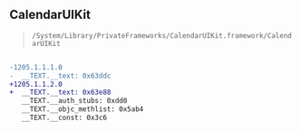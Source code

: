 ## CalendarUIKit

> `/System/Library/PrivateFrameworks/CalendarUIKit.framework/CalendarUIKit`

```diff

-1205.1.1.1.0
-  __TEXT.__text: 0x63ddc
+1205.1.1.2.0
+  __TEXT.__text: 0x63e88
   __TEXT.__auth_stubs: 0xdd0
   __TEXT.__objc_methlist: 0x5ab4
   __TEXT.__const: 0x3c6

```
